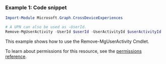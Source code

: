 ### Example 1: Code snippet

```powershellImport-Module Microsoft.Graph.CrossDeviceExperiences

# A UPN can also be used as -UserId.
Remove-MgUserActivity -UserId $userId -UserActivityId $userActivityId
```
This example shows how to use the Remove-MgUserActivity Cmdlet.
To learn about permissions for this resource, see the [permissions reference](/graph/permissions-reference).


